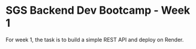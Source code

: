 # SGS Backend Dev Bootcamp - Week 1
For week 1, the task is to build a simple REST API and deploy on Render.